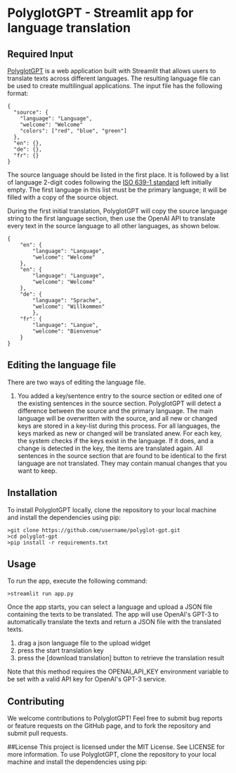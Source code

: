 # PolyglotGPT - Streamlit app for language translation

## Required Input
[PolyglotGPT](https://lcalmbach-gpt-translate-app-i49g8c.streamlit.app/) is a web application built with Streamlit that allows users to translate texts across different languages. The resulting language file can be used to create multilingual applications. The input file has the following format:
```
{
  "source": {
    "language": "Language",
    "welcome": "Welcome"
    "colors": ["red", "blue", "green"]
  },
  "en": {},
  "de": {},
  "fr": {}
}
```
The source language should be listed in the first place. It is followed by a list of language 2-digit codes following the [ISO 639-1 standard](https://en.wikipedia.org/wiki/ISO_639-1) left initially empty. The first language in this list must be the primary language; it will be filled with a copy of the source object. 

During the first initial translation, PolyglotGPT will copy the source language string to the first language section, then use the OpenAI API to translate every text in the source language to all other languages, as shown below.
```
{
    "en": {
        "language": "Language",
        "welcome": "Welcome"
    },
    "en": {
        "language": "Language",
        "welcome": "Welcome"
    },
    "de": {
        "language": "Sprache",
        "welcome": "Willkommen"
        },
    "fr": {
        "language": "Langue",
        "welcome": "Bienvenue"
    }
}
```

## Editing the language file
There are two ways of editing the language file. 
1. You added a key/sentence entry to the source section or edited one of the existing sentences in the source section. PolyglotGPT will detect a difference between the source and the primary language. The main language will be overwritten with the source, and all new or changed keys are stored in a key-list during this process. For all languages, the keys marked as new or changed will be translated anew. For each key, the system checks if the keys exist in the language. If it does, and a change is detected in the key, the items are translated again. All sentences in the source section that are found to be identical to the first language are not translated. They may contain manual changes that you want to keep.

## Installation
To install PolyglotGPT locally, clone the repository to your local machine and install the dependencies using pip:
```
>git clone https://github.com/username/polyglot-gpt.git
>cd polyglot-gpt
>pip install -r requirements.txt
```
## Usage
To run the app, execute the following command:

```
>streamlit run app.py
```
Once the app starts, you can select a language and upload a JSON file containing the texts to be translated. The app will use OpenAI's GPT-3 to automatically translate the texts and return a JSON file with the translated texts.
1. drag a json language file to the upload widget
2. press the start translation key
3. press the [download translation] button to retrieve the translation result

Note that this method requires the OPENAI_API_KEY environment variable to be set with a valid API key for OpenAI's GPT-3 service.

## Contributing
We welcome contributions to PolyglotGPT! Feel free to submit bug reports or feature requests on the GitHub page, and to fork the repository and submit pull requests.

##License
This project is licensed under the MIT License. See LICENSE for more information. To use PolyglotGPT, clone the repository to your local machine and install the dependencies using pip: